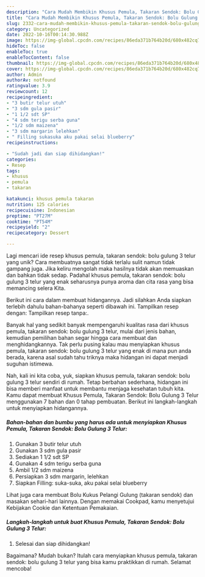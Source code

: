 ```yaml
---
description: "Cara Mudah Membikin Khusus Pemula, Takaran Sendok: Bolu Gulung 3 Telur yang Enak"
title: "Cara Mudah Membikin Khusus Pemula, Takaran Sendok: Bolu Gulung 3 Telur yang Enak"
slug: 2332-cara-mudah-membikin-khusus-pemula-takaran-sendok-bolu-gulung-3-telur-yang-enak
category: Uncategorized
date: 2022-10-16T00:14:30.988Z
image: https://img-global.cpcdn.com/recipes/86eda371b764b20d/680x482cq70/khusus-pemula-takaran-sendok-bolu-gulung-3-telur-foto-resep-utama.jpg
hideToc: false
enableToc: true
enableTocContent: false
thumbnail: https://img-global.cpcdn.com/recipes/86eda371b764b20d/680x482cq70/khusus-pemula-takaran-sendok-bolu-gulung-3-telur-foto-resep-utama.jpg
cover: https://img-global.cpcdn.com/recipes/86eda371b764b20d/680x482cq70/khusus-pemula-takaran-sendok-bolu-gulung-3-telur-foto-resep-utama.jpg
author: Admin
authorAv: notfound
ratingvalue: 3.9
reviewcount: 12
recipeingredient:
- "3 butir telur utuh"
- "3 sdm gula pasir"
- "1 1/2 sdt SP"
- "4 sdm terigu serba guna"
- "1/2 sdm maizena"
- "3 sdm margarin lelehkan"
- " Filling sukasuka aku pakai selai blueberry"
recipeinstructions:

- "Sudah jadi dan siap dihidangkan!"
categories:
- Resep
tags:
- khusus
- pemula
- takaran

katakunci: khusus pemula takaran 
nutrition: 125 calories
recipecuisine: Indonesian
preptime: "PT27M"
cooktime: "PT54M"
recipeyield: "2"
recipecategory: Dessert

---
```





Lagi mencari ide resep khusus pemula, takaran sendok: bolu gulung 3 telur yang unik? Cara membuatnya sangat tidak terlalu sulit namun tidak gampang juga. Jika keliru mengolah maka hasilnya tidak akan memuaskan dan bahkan tidak sedap. Padahal khusus pemula, takaran sendok: bolu gulung 3 telur yang enak seharusnya punya aroma dan cita rasa yang bisa memancing selera Kita.





Berikut ini cara dalam membuat hidangannya. Jadi silahkan Anda siapkan terlebih dahulu bahan-bahanya seperti dibawah ini. Tampilkan resep dengan: Tampilkan resep tanpa:.

Banyak hal yang sedikit banyak mempengaruhi kualitas rasa dari khusus pemula, takaran sendok: bolu gulung 3 telur, mulai dari jenis bahan, kemudian pemilihan bahan segar hingga cara membuat dan menghidangkannya. Tak perlu pusing kalau mau menyiapkan khusus pemula, takaran sendok: bolu gulung 3 telur yang enak di mana pun anda berada, karena asal sudah tahu triknya maka hidangan ini dapat menjadi suguhan istimewa.






Nah, kali ini kita coba, yuk, siapkan khusus pemula, takaran sendok: bolu gulung 3 telur sendiri di rumah. Tetap berbahan sederhana, hidangan ini bisa memberi manfaat untuk membantu menjaga kesehatan tubuh kita. Kamu dapat membuat Khusus Pemula, Takaran Sendok: Bolu Gulung 3 Telur menggunakan 7 bahan dan 0 tahap pembuatan. Berikut ini langkah-langkah untuk menyiapkan hidangannya.

<!--inarticleads1-->

##### Bahan-bahan dan bumbu yang harus ada untuk menyiapkan Khusus Pemula, Takaran Sendok: Bolu Gulung 3 Telur:

1. Gunakan 3 butir telur utuh
1. Gunakan 3 sdm gula pasir
1. Sediakan 1 1/2 sdt SP
1. Gunakan 4 sdm terigu serba guna
1. Ambil 1/2 sdm maizena
1. Persiapkan 3 sdm margarin, lelehkan
1. Siapkan  Filling: suka-suka, aku pakai selai blueberry


Lihat juga cara membuat Bolu Kukus Pelangi Gulung (takaran sendok) dan masakan sehari-hari lainnya. Dengan memakai Cookpad, kamu menyetujui Kebijakan Cookie dan Ketentuan Pemakaian. 

<!--inarticleads2-->

##### Langkah-langkah untuk buat Khusus Pemula, Takaran Sendok: Bolu Gulung 3 Telur:


1. Selesai dan siap dihidangkan!



Bagaimana? Mudah bukan? Itulah cara menyiapkan khusus pemula, takaran sendok: bolu gulung 3 telur yang bisa kamu praktikkan di rumah. Selamat mencoba!
